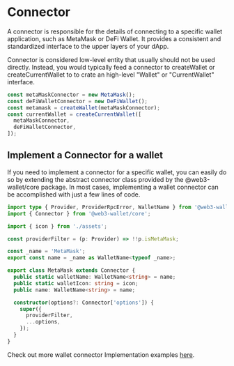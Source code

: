 # Connector

A connector is responsible for the details of connecting to a specific wallet application, such as MetaMask or DeFi Wallet. It provides a consistent and standardized interface to the upper layers of your dApp.

Connector is considered low-level entity that usually should not be used directly. Instead, you would typically feed a connector to createWallet or createCurrentWallet to to crate an high-level "Wallet" or "CurrentWallet" interface.

```ts
const metaMaskConnector = new MetaMask();
const deFiWalletConnector = new DeFiWallet();
const metamask = createWallet(metaMaskConnector);
const currentWallet = createCurrentWallet([
  metaMaskConnector,
  deFiWalletConnector,
]);
```

## Implement a Connector for a wallet

If you need to implement a connector for a specific wallet, you can easily do so by extending the abstract connector class provided by the @web3-wallet/core package. In most cases, implementing a wallet connector can be accomplished with just a few lines of code.

```ts
import type { Provider, ProviderRpcError, WalletName } from '@web3-wallet/core';
import { Connector } from '@web3-wallet/core';

import { icon } from './assets';

const providerFilter = (p: Provider) => !!p.isMetaMask;

const _name = 'MetaMask';
export const name = _name as WalletName<typeof _name>;

export class MetaMask extends Connector {
  public static walletName: WalletName<string> = name;
  public static walletIcon: string = icon;
  public name: WalletName<string> = name;

  constructor(options?: Connector['options']) {
    super({
      providerFilter,
      ...options,
    });
  }
}
```

Check out more wallet connector Implementation examples [here](https://github.com/web3-wallet/web3-wallet/tree/main/packages/wallets).
